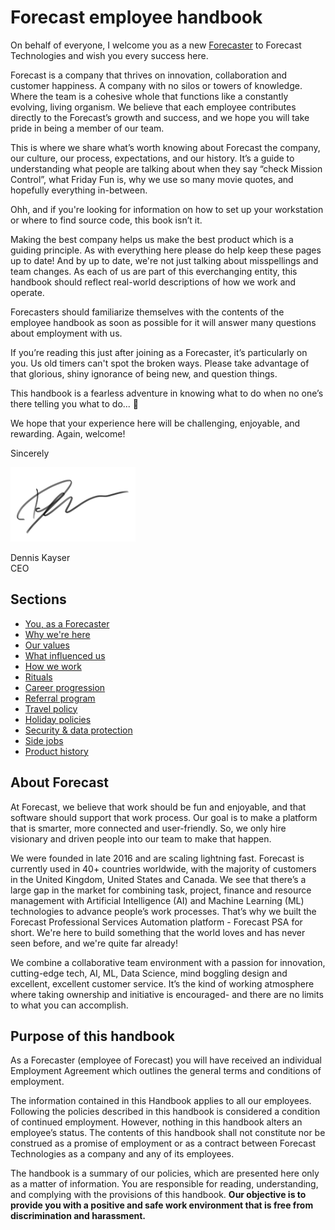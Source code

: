 # Forecast employee handbook

On behalf of everyone, I welcome you as a new [Forecaster](https://www.forecast.app/) to Forecast Technologies and wish you every success here.

Forecast is a company that thrives on innovation, collaboration and customer happiness. A company with no silos or towers of knowledge. Where the team is a cohesive whole that functions like a constantly evolving, living organism. We believe that each employee contributes directly to the Forecast’s growth and success, and we hope you will take pride in being a member of our team.

This is where we share what’s worth knowing about Forecast the company, our culture, our process, expectations, and our history. It’s a guide to understanding what people are talking about when they say “check Mission Control”, what Friday Fun is, why we use so many movie quotes, and hopefully everything in-between.

Ohh, and if you're looking for information on how to set up your workstation or where to find source code, this book isn’t it.

Making the best company helps us make the best product which is a guiding principle. As with everything here please do help keep these pages up to date! And by up to date, we're not just talking about misspellings and team changes. As each of us are part of this everchanging entity, this handbook should reflect real-world descriptions of how we work and operate.

Forecasters should familiarize themselves with the contents of the employee handbook as soon as possible for it will answer many questions about employment with us.

If you’re reading this just after joining as a Forecaster, it’s particularly on you. Us old timers can't spot the broken ways. Please take advantage of that glorious, shiny ignorance of being new, and question things. 

This handbook is a fearless adventure in knowing what to do when no one’s there telling you what to do... :princess:

We hope that your experience here will be challenging, enjoyable, and rewarding. Again, welcome!

Sincerely

<img src="/dennis-signature.png" width="200px">

Dennis Kayser <br />
CEO

## Sections
* [You, as a Forecaster](you-as-a-forecaster.md)
* [Why we're here](why-we-are-here.md)
* [Our values](our-values.md)
* [What influenced us](what-influenced-us.md)
* [How we work](how-we-work.md)
* [Rituals](rituals.md)
* [Career progression](career-progression.md)
* [Referral program](referral-program.md)
* [Travel policy](travel-policy.md)
* [Holiday policies](holiday-policies.md)
* [Security & data protection](security-data-protection.md)
* [Side jobs](side-jobs.md)
* [Product history](product-history.md)

## About Forecast
At Forecast, we believe that work should be fun and enjoyable, and that software should support that work process. Our goal is to make a platform that is smarter, more connected and user-friendly. So, we only hire visionary and driven people into our team to make that happen.

We were founded in late 2016 and are scaling lightning fast. Forecast is currently used in 40+ countries worldwide, with the majority of customers in the United Kingdom, United States and Canada. We see that there’s a large gap in the market for combining task, project, finance and resource management with Artificial Intelligence (AI) and Machine Learning (ML) technologies to advance people’s work processes. That’s why we built the Forecast Professional Services Automation platform - Forecast PSA for short. We're here to build something that the world loves and has never seen before, and we're quite far already!

We combine a collaborative team environment with a passion for innovation, cutting-edge tech, AI, ML, Data Science, mind boggling design and excellent, excellent customer service. It’s the kind of working atmosphere where taking ownership and initiative is encouraged- and there are no limits to what you can accomplish.

## Purpose of this handbook
As a Forecaster (employee of Forecast) you will have received an individual Employment Agreement which outlines the general terms and conditions of employment.

The information contained in this Handbook applies to all our employees. Following the policies described in this handbook is considered a condition of continued employment. However, nothing in this handbook alters an employee’s status. The contents of this handbook shall not constitute nor be construed as a promise of employment or as a contract between Forecast Technologies as a company and any of its employees. 

The handbook is a summary of our policies, which are presented here only as a matter of information. You are responsible for reading, understanding, and complying with the provisions of this handbook. **Our objective is to provide you with a positive and safe work environment that is free from discrimination and harassment.**
